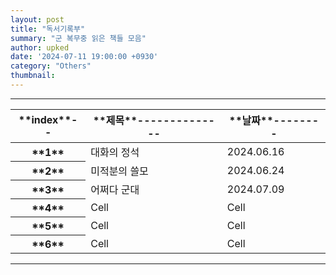 ```yaml
---
layout: post
title: "독서기록부"
summary: "군 복무중 읽은 책들 모음"
author: upked
date: '2024-07-11 19:00:00 +0930'
category: "Others"
thumbnail: 
---
```


<hr />
<div class="responsive-table">
<table>
      <thead>
        <tr>
          <th scope="col">**index**--</th>
          <th scope="col">**제목**--------------</th>
          <th scope="col">**날짜**--------</th>
        </tr>
      </thead>
      <tbody>
        <tr>
          <th scope="row">**1**</th>
          <td>대화의 정석</td>
          <td>2024.06.16</td>
        </tr>
        <tr>
          <th scope="row">**2**</th>
          <td>미적분의 쓸모</td>
          <td>2024.06.24</td>
        </tr>
        <tr>
          <th scope="row">**3**</th>
          <td>어쩌다 군대</td>
          <td>2024.07.09</td>
        </tr>
        <tr>
          <th scope="row">**4**</th>
          <td>Cell</td>
          <td>Cell</td>
        </tr>
        <tr>
          <th scope="row">**5**</th>
          <td>Cell</td>
          <td>Cell</td>
        </tr>
        <tr>
          <th scope="row">**6**</th>
          <td>Cell</td>
          <td>Cell</td>
        </tr>
      </tbody>
    </table>
    </div>

<hr />

